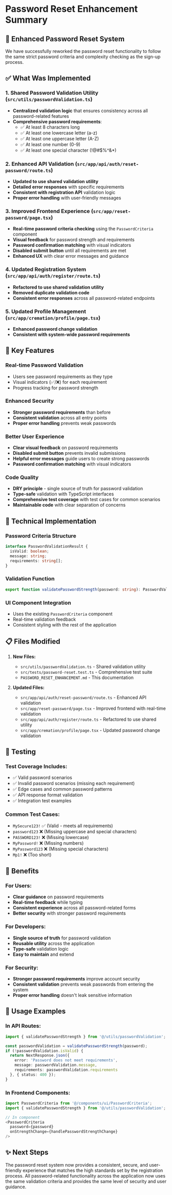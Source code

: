 # Password Reset Enhancement Summary

## 🔐 Enhanced Password Reset System

We have successfully reworked the password reset functionality to follow the same strict password criteria and complexity checking as the sign-up process.

## ✅ What Was Implemented

### 1. **Shared Password Validation Utility** (`src/utils/passwordValidation.ts`)
- **Centralized validation logic** that ensures consistency across all password-related features
- **Comprehensive password requirements**:
  - ✅ At least 8 characters long
  - ✅ At least one lowercase letter (a-z)
  - ✅ At least one uppercase letter (A-Z)
  - ✅ At least one number (0-9)
  - ✅ At least one special character (!@#$%^&*)

### 2. **Enhanced API Validation** (`src/app/api/auth/reset-password/route.ts`)
- **Updated to use shared validation utility**
- **Detailed error responses** with specific requirements
- **Consistent with registration API** validation logic
- **Proper error handling** with user-friendly messages

### 3. **Improved Frontend Experience** (`src/app/reset-password/page.tsx`)
- **Real-time password criteria checking** using the `PasswordCriteria` component
- **Visual feedback** for password strength and requirements
- **Password confirmation matching** with visual indicators
- **Disabled submit button** until all requirements are met
- **Enhanced UX** with clear error messages and guidance

### 4. **Updated Registration System** (`src/app/api/auth/register/route.ts`)
- **Refactored to use shared validation utility**
- **Removed duplicate validation code**
- **Consistent error responses** across all password-related endpoints

### 5. **Updated Profile Management** (`src/app/cremation/profile/page.tsx`)
- **Enhanced password change validation**
- **Consistent with system-wide password requirements**

## 🎯 Key Features

### **Real-time Password Validation**
- Users see password requirements as they type
- Visual indicators (✅/❌) for each requirement
- Progress tracking for password strength

### **Enhanced Security**
- **Stronger password requirements** than before
- **Consistent validation** across all entry points
- **Proper error handling** prevents weak passwords

### **Better User Experience**
- **Clear visual feedback** on password requirements
- **Disabled submit button** prevents invalid submissions
- **Helpful error messages** guide users to create strong passwords
- **Password confirmation matching** with visual indicators

### **Code Quality**
- **DRY principle** - single source of truth for password validation
- **Type-safe** validation with TypeScript interfaces
- **Comprehensive test coverage** with test cases for common scenarios
- **Maintainable code** with clear separation of concerns

## 🔧 Technical Implementation

### **Password Criteria Structure**
```typescript
interface PasswordValidationResult {
  isValid: boolean;
  message: string;
  requirements: string[];
}
```

### **Validation Function**
```typescript
export function validatePasswordStrength(password: string): PasswordValidationResult
```

### **UI Component Integration**
- Uses the existing `PasswordCriteria` component
- Real-time validation feedback
- Consistent styling with the rest of the application

## 📋 Files Modified

1. **New Files:**
   - `src/utils/passwordValidation.ts` - Shared validation utility
   - `src/tests/password-reset.test.ts` - Comprehensive test suite
   - `PASSWORD_RESET_ENHANCEMENT.md` - This documentation

2. **Updated Files:**
   - `src/app/api/auth/reset-password/route.ts` - Enhanced API validation
   - `src/app/reset-password/page.tsx` - Improved frontend with real-time validation
   - `src/app/api/auth/register/route.ts` - Refactored to use shared utility
   - `src/app/cremation/profile/page.tsx` - Updated password change validation

## 🧪 Testing

### **Test Coverage Includes:**
- ✅ Valid password scenarios
- ✅ Invalid password scenarios (missing each requirement)
- ✅ Edge cases and common password patterns
- ✅ API response format validation
- ✅ Integration test examples

### **Common Test Cases:**
- `MySecure123!` ✅ (Valid - meets all requirements)
- `password123` ❌ (Missing uppercase and special characters)
- `PASSWORD123!` ❌ (Missing lowercase)
- `MyPassword!` ❌ (Missing numbers)
- `MyPassword123` ❌ (Missing special characters)
- `Mp1!` ❌ (Too short)

## 🚀 Benefits

### **For Users:**
- **Clear guidance** on password requirements
- **Real-time feedback** while typing
- **Consistent experience** across all password-related forms
- **Better security** with stronger password requirements

### **For Developers:**
- **Single source of truth** for password validation
- **Reusable utility** across the application
- **Type-safe** validation logic
- **Easy to maintain** and extend

### **For Security:**
- **Stronger password requirements** improve account security
- **Consistent validation** prevents weak passwords from entering the system
- **Proper error handling** doesn't leak sensitive information

## 🔄 Usage Examples

### **In API Routes:**
```typescript
import { validatePasswordStrength } from '@/utils/passwordValidation';

const passwordValidation = validatePasswordStrength(password);
if (!passwordValidation.isValid) {
  return NextResponse.json({
    error: 'Password does not meet requirements',
    message: passwordValidation.message,
    requirements: passwordValidation.requirements
  }, { status: 400 });
}
```

### **In Frontend Components:**
```typescript
import PasswordCriteria from '@/components/ui/PasswordCriteria';
import { validatePasswordStrength } from '@/utils/passwordValidation';

// In component
<PasswordCriteria
  password={password}
  onStrengthChange={handlePasswordStrengthChange}
/>
```

## ✨ Next Steps

The password reset system now provides a consistent, secure, and user-friendly experience that matches the high standards set by the registration process. All password-related functionality across the application now uses the same validation criteria and provides the same level of security and user guidance.
